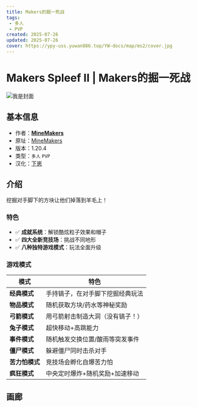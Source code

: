 ```yaml
---
title: Makers的掘一死战
tags: 
 - 多人
 - PVP
created: 2025-07-26
updated: 2025-07-26
cover: https://ypy-uss.yuwan886.top/YW-docs/map/ms2/cover.jpg
---
```


# Makers Spleef II | Makers的掘一死战
![我是封面](https://ypy-uss.yuwan886.top/YW-docs/map/ms2/cover.jpg)
## 基本信息

- 作者：[**MineMakers**](https://minemakers.net)
- 原址：[MineMakers](https://minemakers.net/makers-spleef-2)
- 版本：1.20.4
- 类型：`多人` `PVP`
- 汉化：[下崽](https://pan.quark.cn/s/fffd27ff54e4)

## 介绍

挖掘对手脚下的方块让他们掉落到羊毛上！ 

### 特色

- ✅ **成就系统**：解锁酷炫粒子效果和帽子  
- ✅ **四大全新竞技场**：挑战不同地形  
- ✅ **八种独特游戏模式**：玩法全面升级  

### 游戏模式  

| 模式        | **特色**                                                                 |
|-------------|----------------------------------------------------------------------|
| **经典模式** | 手持镐子，在对手脚下挖掘经典玩法                                     |
| **物品模式** | 随机获取方块/药水等神秘奖励                                          |
| **弓箭模式** | 用弓箭射击制造大洞（没有镐子！）                                       |
| **兔子模式** | 超快移动+高跳能力                                                   |
| **事件模式** | 随机触发交换位置/酸雨等突发事件                                      |
| **僵尸模式** | 躲避僵尸同时击杀对手                               |
| **苦力怕模式** | 竞技场会孵化自爆苦力怕                                               |
| **疯狂模式** | 中央定时爆炸+随机奖励+加速移动                         |
 
## 画廊

<Gallery :images="[
  { src: 'https://ypy-uss.yuwan886.top/YW-docs/map/ms2/1.png' },
  { src: 'https://ypy-uss.yuwan886.top/YW-docs/map/ms2/2.png' },
  { src: 'https://ypy-uss.yuwan886.top/YW-docs/map/ms2/3.png' },
  { src: 'https://ypy-uss.yuwan886.top/YW-docs/map/ms2/4.png' },
  { src: 'https://ypy-uss.yuwan886.top/YW-docs/map/ms2/5.png' },
  { src: 'https://ypy-uss.yuwan886.top/YW-docs/map/ms2/6.png' },
  { src: 'https://ypy-uss.yuwan886.top/YW-docs/map/ms2/7.png' }
]" />